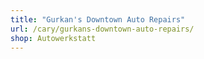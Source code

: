 ```yaml
---
title: "Gurkan's Downtown Auto Repairs"
url: /cary/gurkans-downtown-auto-repairs/
shop: Autowerkstatt
---
```

